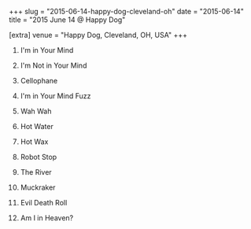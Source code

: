 +++
slug = "2015-06-14-happy-dog-cleveland-oh"
date = "2015-06-14"
title = "2015 June 14 @ Happy Dog"

[extra]
venue = "Happy Dog, Cleveland, OH, USA"
+++

 1. I'm in Your Mind

 2. I'm Not in Your Mind

 3. Cellophane

 4. I'm in Your Mind Fuzz

 5. Wah Wah

 6. Hot Water

 7. Hot Wax

 8. Robot Stop

 9. The River

10. Muckraker

11. Evil Death Roll

12. Am I in Heaven?



